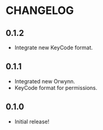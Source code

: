 # CHANGELOG

## 0.1.2

- Integrate new KeyCode format.

## 0.1.1

- Integrated new Orwynn.
- KeyCode format for permissions.

## 0.1.0

- Initial release!
